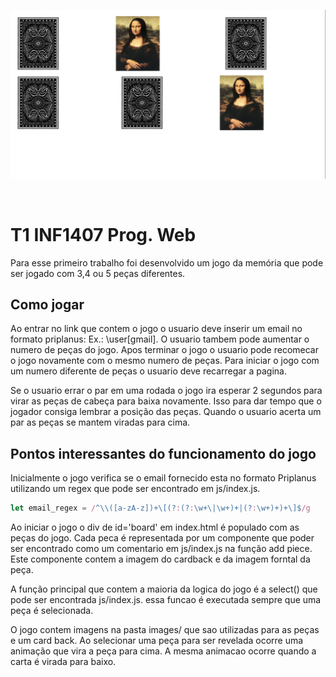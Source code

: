<p align="center">
  <a href="https://t1progweb.vercel.app">
    <img src="images/screenshot.png">
  </a>
</p>

&nbsp;

# T1 INF1407 Prog. Web

Para esse primeiro trabalho foi desenvolvido um jogo da memória que pode ser jogado com 3,4 ou 5 peças diferentes. 

## Como jogar 

Ao entrar no link que contem o jogo o usuario deve inserir um email no formato priplanus: Ex.: \user[gmail]. O usuario tambem pode aumentar o numero de peças do jogo. Apos terminar o jogo o usuario pode recomecar o jogo novamente com o mesmo numero de peças. Para iniciar o jogo com um numero diferente de peças o usuario deve recarregar a pagina.

Se o usuario errar o par em uma rodada o jogo ira esperar 2 segundos para virar as peças de cabeça para baixa novamente. Isso para dar tempo que o jogador consiga lembrar a posição das peças. Quando o usuario acerta um par as peças se mantem viradas para cima.

## Pontos interessantes do funcionamento do jogo

Inicialmente o jogo verifica se o email fornecido esta no formato Priplanus utilizando um regex que pode ser encontrado em js/index.js. 

```js
let email_regex = /^\\([a-zA-z])+\[(?:(?:\w+\|\w+)+|(?:\w+)+)+\]$/g
```

Ao iniciar o jogo o div de id='board' em index.html é populado com as peças do jogo. Cada peca é representada por um componente que poder ser encontrado como um comentario em js/index.js na função add piece. Este componente contem a imagem do cardback e da imagem forntal da peça. 

A função principal que contem a maioria da logica do jogo é a select() que pode ser encontrada js/index.js. essa funcao é executada sempre que uma peça é selecionada.

O jogo contem imagens na pasta images/ que sao utilizadas para as peças e um card back. Ao selecionar uma peça para ser revelada ocorre uma animação que vira a peça para cima. A mesma animacao ocorre quando a carta é virada para baixo.
  
